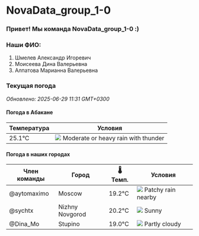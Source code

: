 # NovaData_group_1-0
### Привет! Мы команда NovaData_group_1-0 :)

### Наши ФИО:
1. Шмелев Александр Игоревич
2. Моисеева Дина Валерьевна
3. Алпатова Марианна Валерьевна

### Текущая погода
<!-- WEATHER:START -->
_Обновлено: 2025-06-29 11:31 GMT+0300_

#### Погода в Абакане

| Температура | Условия |
|-------------|----------|
| 25.1°C     | ![](https://cdn.weatherapi.com/weather/64x64/day/389.png) Moderate or heavy rain with thunder |

#### Погода в наших городах

| Член команды  | Город               | 🌡️ Темп.  | Условия          |
|---------------|---------------------|-----------|--------------------|
| @aytomaximo    | Moscow              |   19.2°C | ![](https://cdn.weatherapi.com/weather/64x64/day/176.png) Patchy rain nearby |
| @sychtx        | Nizhny Novgorod     |   20.2°C | ![](https://cdn.weatherapi.com/weather/64x64/day/113.png) Sunny        |
| @Dina_Mo       | Stupino             |   19.0°C | ![](https://cdn.weatherapi.com/weather/64x64/day/116.png) Partly cloudy |

<!-- WEATHER:END -->
